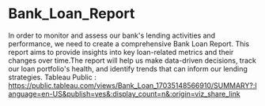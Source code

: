 # Bank_Loan_Report
In order to monitor and assess our bank's lending activities and performance, we need to create a comprehensive Bank Loan Report. This report aims to provide insights into key loan-related metrics and their changes over time.The report will help us make data-driven decisions, track our loan portfolio's health, and identify trends that can inform our lending strategies.
Tableau Public : https://public.tableau.com/views/Bank_Loan_17035148566910/SUMMARY?:language=en-US&publish=yes&:display_count=n&:origin=viz_share_link
